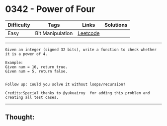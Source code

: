 # 0342 - Power of Four

Difficulty  | Tags | Links | Solutions
----------- | ---- | ----- | -----
Easy | Bit Manipulation | [Leetcode](https://leetcode.com/problems/power-of-four/description/) |


-----------

```
Given an integer (signed 32 bits), write a function to check whether it is a power of 4.

Example:
Given num = 16, return true.
Given num = 5, return false.


Follow up: Could you solve it without loops/recursion?

Credits:Special thanks to @yukuairoy  for adding this problem and creating all test cases.
```

-----------

## Thought:
